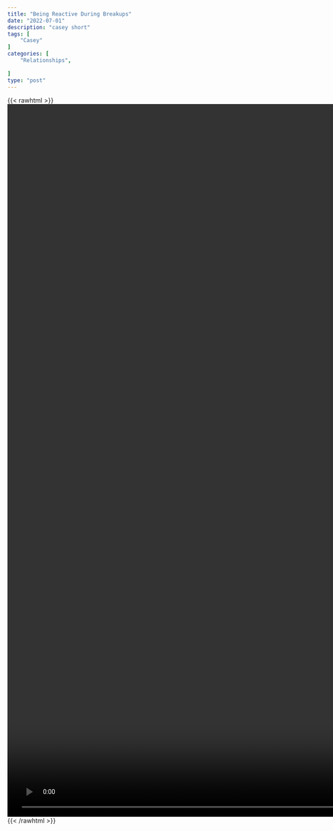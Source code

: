 ```yaml
---
title: "Being Reactive During Breakups"
date: "2022-07-01"
description: "casey short"
tags: [
    "Casey"
]
categories: [
    "Relationships",
    
]
type: "post"
---
```

{{< rawhtml >}}
    <video style="height:40vh;width:auto" overflow="hidden" controls>
        <source src="https://clips.dev00ps.com/Casey/If_a_Women_DUMPS_YOU_-_THIS_IS_ALL_YOU_CAN_SAY%21_Shorts.mp4" type="video/mp4"> 
    </video>
{{< /rawhtml >}}